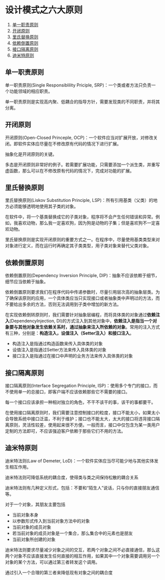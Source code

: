 # 设计模式之六大原则
1. [单一职责原则](https://blog.csdn.net/lovelion/article/details/7536542)
2. [开闭原则](http://blog.csdn.net/lovelion/article/details/7537584)
3. [里氏替换原则](http://blog.csdn.net/lovelion/article/details/7540445)
4. [依赖倒置原则](http://blog.csdn.net/lovelion/article/details/7562783)
5. [接口隔离原则](http://blog.csdn.net/lovelion/article/details/7562842)
6. [迪米特原则](http://blog.csdn.net/lovelion/article/details/7563445)

## 单一职责原则
单一职责原则(Single Responsiblility Priciple, SRP)：一个类或者方法只负责一个功能领域的相应职责。

单一职责原则是实现高内聚、低耦合的指导方针，需要发现类的不同职责，并将其分离。

## 开闭原则
开闭原则(Open-Closed Princeple, OCP)：一个软件应当对扩展开放，对修改关闭。即软件实体应尽量在不修改原有代码的情况下进行扩展。

抽象化是开闭原则的关键。

多态是开闭原则非常好的例子。若需要扩展功能，只需要添加一个派生类，并重写虚函数，那么可以在不修改原有代码的情况下，完成对功能的扩展。

## 里氏替换原则
里氏替换原则(Liskov Substitution Principle, LSP)：所有引用基类（父类）的地方必须能够透明地使用其子类的对象。

在软件中，将一个基类替换成它的子类对象，程序将不会产生任何错误和异常。例如，我喜欢动物，那么我一定喜欢狗，因为狗是动物的子集；但是喜欢狗不一定喜欢动物。

里氏替换原则是实现开闭原则的重要方式之一。在程序中，尽量使用基类类型来对对象进行定义，而在运行时再确定其子类类型，用子类对象来替代父类对象。

## 依赖倒置原则
依赖倒置原则(Dependency Inversion Principle, DIP)：抽象不应该依赖于细节，细节应当依赖于抽象。

依赖倒置原则要求我们在程序代码中传递参数时，尽量引用层次高的抽象层类。为了确保该原则的应用，一个具体类应当只实现接口或者抽象类中声明过的方法，而不要给出多余的方法，否则无法调用到子类中增加的新方法。

在实现依赖倒转原则时，我们需要针对抽象层编程，而将具体类的对象通过**依赖注入**(DependencyInjection, DI)的方式注入到其他对象中，**依赖注入是指当一个对象要与其他对象发生依赖关系时，通过抽象来注入所依赖的对象**。常用的注入方式有三种，分别是：**构造注入，设值注入（Setter注入）和接口注入**。
- 构造注入是指通过构造函数来传入具体类的对象
- 设值注入是指通过Setter方法来传入具体类的对象
- 接口注入是指通过在接口中声明的业务方法来传入具体类的对象

## 接口隔离原则
接口隔离原则(Interface Segregation Principle, ISP)：使用多个专门的接口，而不使用单一的总接口，即客户端不应该依赖那些它不需要的接口。

每一个接口应该承担一种相对独立的角色，不干不该干的事，该干的事都要干。

在使用接口隔离原则时，我们需要注意控制接口的粒度，接口不能太小，如果太小会导致系统中接口泛滥，不利于维护；接口也不能太大，太大的接口将违背接口隔离原则，灵活性较差，使用起来很不方便。一般而言，接口中仅包含为某一类用户定制的方法即可，不应该强迫客户依赖于那些它们不用的方法。

## 迪米特原则
迪米特法则(Law of Demeter, LoD)：一个软件实体应当尽可能少地与其他实体发生相互作用。

迪米特法则可降低系统的耦合度，使得类与类之间保持松散的耦合关系

迪米特法则有几种定义形式，包括：不要和“陌生人”说话，只与你的直接朋友通信等。

对于一个对象，其朋友主要包括
- 当前对象本身
- 以参数形式传入到当前对象方法中的对象
- 当前对象的成员对象
- 若当前对象的成员对象是一个集合，那么集合中的元素也是朋友
- 当前对象所创建的对象

迪米特法则要求尽量减少对象之间的交互，若两个对象之间不必直接通信，那么这两个对象不应该直接发生任何直接的相互作用，如果其中一个对象需要调用另一个对象的某个方法，可以通过第三者转发这个调用。

通过引入一个合理的第三者来降低现有对象之间的耦合度

